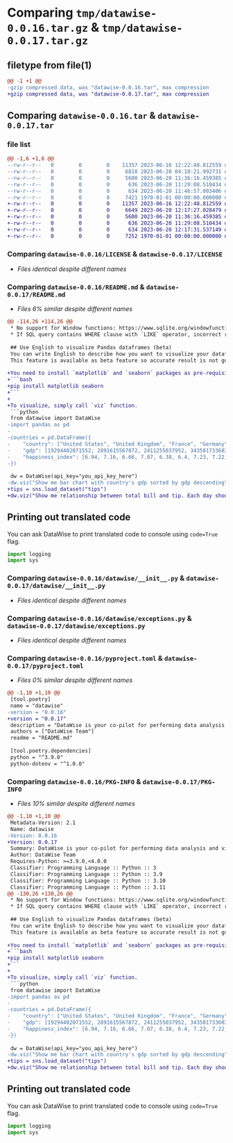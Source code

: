 # Comparing `tmp/datawise-0.0.16.tar.gz` & `tmp/datawise-0.0.17.tar.gz`

## filetype from file(1)

```diff
@@ -1 +1 @@
-gzip compressed data, was "datawise-0.0.16.tar", max compression
+gzip compressed data, was "datawise-0.0.17.tar", max compression
```

## Comparing `datawise-0.0.16.tar` & `datawise-0.0.17.tar`

### file list

```diff
@@ -1,6 +1,6 @@
--rw-r--r--   0        0        0    11357 2023-06-16 12:22:48.812559 datawise-0.0.16/LICENSE
--rw-r--r--   0        0        0     6818 2023-06-20 04:10:21.992731 datawise-0.0.16/README.md
--rw-r--r--   0        0        0     5600 2023-06-20 11:36:16.459385 datawise-0.0.16/datawise/__init__.py
--rw-r--r--   0        0        0      636 2023-06-20 11:29:08.510434 datawise-0.0.16/datawise/exceptions.py
--rw-r--r--   0        0        0      634 2023-06-20 11:46:57.003406 datawise-0.0.16/pyproject.toml
--rw-r--r--   0        0        0     7421 1970-01-01 00:00:00.000000 datawise-0.0.16/PKG-INFO
+-rw-r--r--   0        0        0    11357 2023-06-16 12:22:48.812559 datawise-0.0.17/LICENSE
+-rw-r--r--   0        0        0     6649 2023-06-20 12:17:27.028479 datawise-0.0.17/README.md
+-rw-r--r--   0        0        0     5600 2023-06-20 11:36:16.459385 datawise-0.0.17/datawise/__init__.py
+-rw-r--r--   0        0        0      636 2023-06-20 11:29:08.510434 datawise-0.0.17/datawise/exceptions.py
+-rw-r--r--   0        0        0      634 2023-06-20 12:17:31.537149 datawise-0.0.17/pyproject.toml
+-rw-r--r--   0        0        0     7252 1970-01-01 00:00:00.000000 datawise-0.0.17/PKG-INFO
```

### Comparing `datawise-0.0.16/LICENSE` & `datawise-0.0.17/LICENSE`

 * *Files identical despite different names*

### Comparing `datawise-0.0.16/README.md` & `datawise-0.0.17/README.md`

 * *Files 6% similar despite different names*

```diff
@@ -114,26 +114,26 @@
 * No support for Window functions: https://www.sqlite.org/windowfunctions.html
 * If SQL query contains WHERE clause with `LIKE` operator, incorrect result might be generated
 
 ## Use English to visualize Pandas dataframes (beta)
 You can write English to describe how you want to visualize your dataframe.
 This feature is available as beta feature so accurate result is not guaranteed.
 
+You need to install `matplotlib` and `seaborn` packages as pre-requisites for SQL query.
+```bash
+pip install matplotlib seaborn
+```
+
+To visualize, simply call `viz` function.
 ```python
 from datawise import DataWise
-import pandas as pd
-
-countries = pd.DataFrame({
-    "country": ["United States", "United Kingdom", "France", "Germany", "Italy", "Spain", "Canada", "Australia", "Japan", "China"],
-    "gdp": [19294482071552, 2891615567872, 2411255037952, 3435817336832, 1745433788416, 1181205135360, 1607402389504, 1490967855104, 4380756541440, 14631844184064],
-    "happiness_index": [6.94, 7.16, 6.66, 7.07, 6.38, 6.4, 7.23, 7.22, 5.87, 5.12]
-})
 
 dw = DataWise(api_key="you_api_key_here")
-dw.viz("Show me bar chart with country's gdp sorted by gdp descending", { "countries": countries })
+tips = sns.load_dataset("tips")
+dw.viz("Show me relationship between total bill and tip. Each day should have different colour. Title is: Total Bill vs Tip", { "tips": tips }, code=True)
 ```
 
 ## Printing out translated code
 You can ask DataWise to print translated code to console using `code=True` flag.
 ```python
 import logging
 import sys
```

### Comparing `datawise-0.0.16/datawise/__init__.py` & `datawise-0.0.17/datawise/__init__.py`

 * *Files identical despite different names*

### Comparing `datawise-0.0.16/datawise/exceptions.py` & `datawise-0.0.17/datawise/exceptions.py`

 * *Files identical despite different names*

### Comparing `datawise-0.0.16/pyproject.toml` & `datawise-0.0.17/pyproject.toml`

 * *Files 0% similar despite different names*

```diff
@@ -1,10 +1,10 @@
 [tool.poetry]
 name = "datawise"
-version = "0.0.16"
+version = "0.0.17"
 description = "DataWise is your co-pilot for performing data analysis and visualization in Python."
 authors = ["DataWise Team"]
 readme = "README.md"
 
 [tool.poetry.dependencies]
 python = "^3.9.0"
 python-dotenv = "^1.0.0"
```

### Comparing `datawise-0.0.16/PKG-INFO` & `datawise-0.0.17/PKG-INFO`

 * *Files 10% similar despite different names*

```diff
@@ -1,10 +1,10 @@
 Metadata-Version: 2.1
 Name: datawise
-Version: 0.0.16
+Version: 0.0.17
 Summary: DataWise is your co-pilot for performing data analysis and visualization in Python.
 Author: DataWise Team
 Requires-Python: >=3.9.0,<4.0.0
 Classifier: Programming Language :: Python :: 3
 Classifier: Programming Language :: Python :: 3.9
 Classifier: Programming Language :: Python :: 3.10
 Classifier: Programming Language :: Python :: 3.11
@@ -130,26 +130,26 @@
 * No support for Window functions: https://www.sqlite.org/windowfunctions.html
 * If SQL query contains WHERE clause with `LIKE` operator, incorrect result might be generated
 
 ## Use English to visualize Pandas dataframes (beta)
 You can write English to describe how you want to visualize your dataframe.
 This feature is available as beta feature so accurate result is not guaranteed.
 
+You need to install `matplotlib` and `seaborn` packages as pre-requisites for SQL query.
+```bash
+pip install matplotlib seaborn
+```
+
+To visualize, simply call `viz` function.
 ```python
 from datawise import DataWise
-import pandas as pd
-
-countries = pd.DataFrame({
-    "country": ["United States", "United Kingdom", "France", "Germany", "Italy", "Spain", "Canada", "Australia", "Japan", "China"],
-    "gdp": [19294482071552, 2891615567872, 2411255037952, 3435817336832, 1745433788416, 1181205135360, 1607402389504, 1490967855104, 4380756541440, 14631844184064],
-    "happiness_index": [6.94, 7.16, 6.66, 7.07, 6.38, 6.4, 7.23, 7.22, 5.87, 5.12]
-})
 
 dw = DataWise(api_key="you_api_key_here")
-dw.viz("Show me bar chart with country's gdp sorted by gdp descending", { "countries": countries })
+tips = sns.load_dataset("tips")
+dw.viz("Show me relationship between total bill and tip. Each day should have different colour. Title is: Total Bill vs Tip", { "tips": tips }, code=True)
 ```
 
 ## Printing out translated code
 You can ask DataWise to print translated code to console using `code=True` flag.
 ```python
 import logging
 import sys
```

